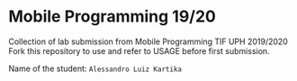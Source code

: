 # Mobile Programming 19/20
Collection of lab submission from Mobile Programming TIF UPH 2019/2020
Fork this repository to use and refer to USAGE before first submission.

Name of the student: `Alessandro Luiz Kartika`
